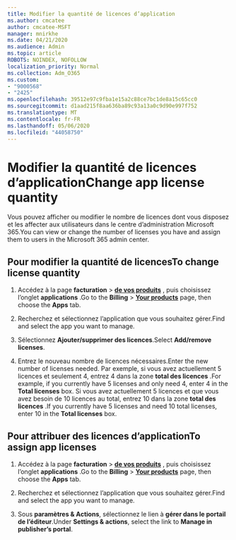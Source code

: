 ```yaml
---
title: Modifier la quantité de licences d’application
ms.author: cmcatee
author: cmcatee-MSFT
manager: mnirkhe
ms.date: 04/21/2020
ms.audience: Admin
ms.topic: article
ROBOTS: NOINDEX, NOFOLLOW
localization_priority: Normal
ms.collection: Adm_O365
ms.custom:
- "9000568"
- "2425"
ms.openlocfilehash: 39512e97c9fba1e15a2c88ce7bc1de8a15c65cc0
ms.sourcegitcommit: d1aad215f8aa636ba89c93a13a0c9d90e997f752
ms.translationtype: MT
ms.contentlocale: fr-FR
ms.lasthandoff: 05/06/2020
ms.locfileid: "44058750"
---
```

# <a name="change-app-license-quantity"></a><span data-ttu-id="d86b8-102">Modifier la quantité de licences d’application</span><span class="sxs-lookup"><span data-stu-id="d86b8-102">Change app license quantity</span></span>

<span data-ttu-id="d86b8-103">Vous pouvez afficher ou modifier le nombre de licences dont vous disposez et les affecter aux utilisateurs dans le centre d’administration Microsoft 365.</span><span class="sxs-lookup"><span data-stu-id="d86b8-103">You can view or change the number of licenses you have and assign them to users in the Microsoft 365 admin center.</span></span> 

## <a name="to-change-license-quantity"></a><span data-ttu-id="d86b8-104">Pour modifier la quantité de licences</span><span class="sxs-lookup"><span data-stu-id="d86b8-104">To change license quantity</span></span>

1. <span data-ttu-id="d86b8-105">Accédez à la page **facturation** > **[de vos produits](https://go.microsoft.com/fwlink/p/?linkid=842054)** , puis choisissez l’onglet **applications** .</span><span class="sxs-lookup"><span data-stu-id="d86b8-105">Go to the **Billing** > **[Your products](https://go.microsoft.com/fwlink/p/?linkid=842054)** page, then choose the **Apps** tab.</span></span>

2. <span data-ttu-id="d86b8-106">Recherchez et sélectionnez l’application que vous souhaitez gérer.</span><span class="sxs-lookup"><span data-stu-id="d86b8-106">Find and select the app you want to manage.</span></span>  

3. <span data-ttu-id="d86b8-107">Sélectionnez **Ajouter/supprimer des licences**.</span><span class="sxs-lookup"><span data-stu-id="d86b8-107">Select **Add/remove licenses**.</span></span>

4. <span data-ttu-id="d86b8-108">Entrez le nouveau nombre de licences nécessaires.</span><span class="sxs-lookup"><span data-stu-id="d86b8-108">Enter the new number of licenses needed.</span></span> <span data-ttu-id="d86b8-109">Par exemple, si vous avez actuellement 5 licences et seulement 4, entrez 4 dans la zone **total des licences** .</span><span class="sxs-lookup"><span data-stu-id="d86b8-109">For example, if you currently have 5 licenses and only need 4, enter 4 in the **Total licenses** box.</span></span> <span data-ttu-id="d86b8-110">Si vous avez actuellement 5 licences et que vous avez besoin de 10 licences au total, entrez 10 dans la zone **total des licences** .</span><span class="sxs-lookup"><span data-stu-id="d86b8-110">If you currently have 5 licenses and need 10 total licenses, enter 10 in the **Total licenses** box.</span></span>

## <a name="to-assign-app-licenses"></a><span data-ttu-id="d86b8-111">Pour attribuer des licences d’application</span><span class="sxs-lookup"><span data-stu-id="d86b8-111">To assign app licenses</span></span>

1. <span data-ttu-id="d86b8-112">Accédez à la page **facturation** > **[de vos produits](https://go.microsoft.com/fwlink/p/?linkid=842054)** , puis choisissez l’onglet **applications** .</span><span class="sxs-lookup"><span data-stu-id="d86b8-112">Go to the **Billing** > **[Your products](https://go.microsoft.com/fwlink/p/?linkid=842054)** page, then choose the **Apps** tab.</span></span>

2. <span data-ttu-id="d86b8-113">Recherchez et sélectionnez l’application que vous souhaitez gérer.</span><span class="sxs-lookup"><span data-stu-id="d86b8-113">Find and select the app you want to manage.</span></span>  

3. <span data-ttu-id="d86b8-114">Sous **paramètres & Actions**, sélectionnez le lien à **gérer dans le portail de l’éditeur**.</span><span class="sxs-lookup"><span data-stu-id="d86b8-114">Under **Settings & actions**, select the link to **Manage in publisher’s portal**.</span></span>